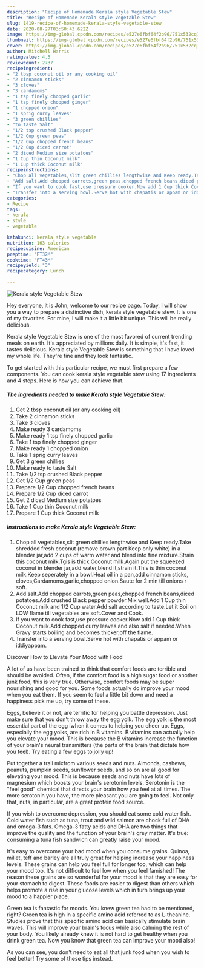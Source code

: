 ```yaml
---
description: "Recipe of Homemade Kerala style Vegetable Stew"
title: "Recipe of Homemade Kerala style Vegetable Stew"
slug: 1419-recipe-of-homemade-kerala-style-vegetable-stew
date: 2020-08-27T03:50:43.622Z
image: https://img-global.cpcdn.com/recipes/e527e6fbf64f2b96/751x532cq70/kerala-style-vegetable-stew-recipe-main-photo.jpg
thumbnail: https://img-global.cpcdn.com/recipes/e527e6fbf64f2b96/751x532cq70/kerala-style-vegetable-stew-recipe-main-photo.jpg
cover: https://img-global.cpcdn.com/recipes/e527e6fbf64f2b96/751x532cq70/kerala-style-vegetable-stew-recipe-main-photo.jpg
author: Mitchell Harris
ratingvalue: 4.5
reviewcount: 2737
recipeingredient:
- "2 tbsp coconut oil or any cooking oil"
- "2 cinnamon sticks"
- "3 cloves"
- "3 cardamoms"
- "1 tsp finely chopped garlic"
- "1 tsp finely chopped ginger"
- "1 chopped onion"
- "1 sprig curry leaves"
- "3 green chillies"
- "to taste Salt"
- "1/2 tsp crushed Black pepper"
- "1/2 Cup green peas"
- "1/2 Cup chopped french beans"
- "1/2 Cup diced carrot"
- "2 diced Medium size potatoes"
- "1 Cup thin Coconut milk"
- "1 Cup thick Coconut milk"
recipeinstructions:
- "Chop all vegetables,slit green chillies lengthwise and Keep ready.Take shredded fresh coconut (remove brown part Keep only white) in a blender jar,add 2 cups of warm water and blend into fine mixture.Strain this coconut milk.Tgis is thick Coconut milk.Again put the squeezed coconut in blender jar,add water,blend it,strain it.This is thin coconut milk.Keep seperately in a bowl.Heat oil in a pan,add cinnamon sticks, cloves,Cardamoms,garlic,chopped onion.Saute for 2 min till onions r soft."
- "Add salt.Add chopped carrots,green peas,chopped french beans,diced potatoes.Add crushed Black pepper powder.Mix well.Add 1 Cup thin Coconut milk and 1/2 Cup water.Add salt according to taste.Let it Boil on LOW flame till vegetables are soft.Cover and Cook."
- "If you want to cook fast,use pressure cooker.Now add 1 Cup thick Coconut milk.Add chopped curry leaves and also salt if needed.When Gravy starts boiling and becomes thicker,off the flame."
- "Transfer into a serving bowl.Serve hot with chapatis or appam or iddiyappam."
categories:
- Recipe
tags:
- kerala
- style
- vegetable

katakunci: kerala style vegetable 
nutrition: 163 calories
recipecuisine: American
preptime: "PT32M"
cooktime: "PT43M"
recipeyield: "3"
recipecategory: Lunch

---
```



![Kerala style Vegetable Stew](https://img-global.cpcdn.com/recipes/e527e6fbf64f2b96/751x532cq70/kerala-style-vegetable-stew-recipe-main-photo.jpg)

Hey everyone, it is John, welcome to our recipe page. Today, I will show you a way to prepare a distinctive dish, kerala style vegetable stew. It is one of my favorites. For mine, I will make it a little bit unique. This will be really delicious.



Kerala style Vegetable Stew is one of the most favored of current trending meals on earth. It's appreciated by millions daily. It is simple, it's fast, it tastes delicious. Kerala style Vegetable Stew is something that I have loved my whole life. They're fine and they look fantastic.


To get started with this particular recipe, we must first prepare a few components. You can cook kerala style vegetable stew using 17 ingredients and 4 steps. Here is how you can achieve that.

<!--inarticleads1-->

##### The ingredients needed to make Kerala style Vegetable Stew:

1. Get 2 tbsp coconut oil (or any cooking oil)
1. Take 2 cinnamon sticks
1. Take 3 cloves
1. Make ready 3 cardamoms
1. Make ready 1 tsp finely chopped garlic
1. Take 1 tsp finely chopped ginger
1. Make ready 1 chopped onion
1. Take 1 sprig curry leaves
1. Get 3 green chillies
1. Make ready to taste Salt
1. Take 1/2 tsp crushed Black pepper
1. Get 1/2 Cup green peas
1. Prepare 1/2 Cup chopped french beans
1. Prepare 1/2 Cup diced carrot
1. Get 2 diced Medium size potatoes
1. Take 1 Cup thin Coconut milk
1. Prepare 1 Cup thick Coconut milk




<!--inarticleads2-->

##### Instructions to make Kerala style Vegetable Stew:

1. Chop all vegetables,slit green chillies lengthwise and Keep ready.Take shredded fresh coconut (remove brown part Keep only white) in a blender jar,add 2 cups of warm water and blend into fine mixture.Strain this coconut milk.Tgis is thick Coconut milk.Again put the squeezed coconut in blender jar,add water,blend it,strain it.This is thin coconut milk.Keep seperately in a bowl.Heat oil in a pan,add cinnamon sticks, cloves,Cardamoms,garlic,chopped onion.Saute for 2 min till onions r soft.
1. Add salt.Add chopped carrots,green peas,chopped french beans,diced potatoes.Add crushed Black pepper powder.Mix well.Add 1 Cup thin Coconut milk and 1/2 Cup water.Add salt according to taste.Let it Boil on LOW flame till vegetables are soft.Cover and Cook.
1. If you want to cook fast,use pressure cooker.Now add 1 Cup thick Coconut milk.Add chopped curry leaves and also salt if needed.When Gravy starts boiling and becomes thicker,off the flame.
1. Transfer into a serving bowl.Serve hot with chapatis or appam or iddiyappam.




Discover How to Elevate Your Mood with Food


A lot of us have been trained to think that comfort foods are terrible and should be avoided. Often, if the comfort food is a high sugar food or another junk food, this is very true. Otherwise, comfort foods may be super nourishing and good for you. Some foods actually do improve your mood when you eat them. If you seem to feel a little bit down and need a happiness pick me up, try some of these.

Eggs, believe it or not, are terrific for helping you battle depression. Just make sure that you don't throw away the egg yolk. The egg yolk is the most essential part of the egg iwhen it comes to helping you cheer up. Eggs, especially the egg yolks, are rich in B vitamins. B vitamins can actually help you elevate your mood. This is because the B vitamins increase the function of your brain's neural transmitters (the parts of the brain that dictate how you feel). Try eating a few eggs to jolly up!

Put together a trail mixfrom various seeds and nuts. Almonds, cashews, peanuts, pumpkin seeds, sunflower seeds, and so on are all good for elevating your mood. This is because seeds and nuts have lots of magnesium which boosts your brain's serotonin levels. Serotonin is the "feel good" chemical that directs your brain how you feel at all times. The more serotonin you have, the more pleasant you are going to feel. Not only that, nuts, in particular, are a great protein food source.

If you wish to overcome depression, you should eat some cold water fish. Cold water fish such as tuna, trout and wild salmon are chock full of DHA and omega-3 fats. Omega-3 fatty acids and DHA are two things that improve the quality and the function of your brain's grey matter. It's true: consuming a tuna fish sandwich can greatly raise your mood. 

It's easy to overcome your bad mood when you consume grains. Quinoa, millet, teff and barley are all truly great for helping increase your happiness levels. These grains can help you feel full for longer too, which can help your mood too. It's not difficult to feel low when you feel famished! The reason these grains are so wonderful for your mood is that they are easy for your stomach to digest. These foods are easier to digest than others which helps promote a rise in your glucose levels which in turn brings up your mood to a happier place.

Green tea is fantastic for moods. You knew green tea had to be mentioned, right? Green tea is high in a specific amino acid referred to as L-theanine. Studies prove that this specific amino acid can basically stimulate brain waves. This will improve your brain's focus while also calming the rest of your body. You likely already knew it is not hard to get healthy when you drink green tea. Now you know that green tea can improve your mood also!

As you can see, you don't need to eat all that junk food when you wish to feel better! Try  some  of  these  tips  instead.

